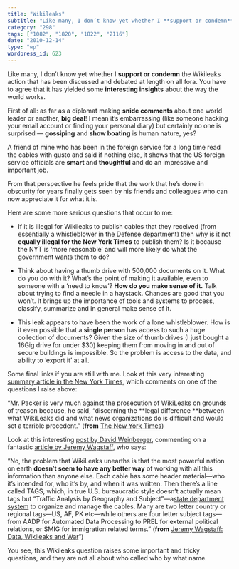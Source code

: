 ```yaml
---
title: "Wikileaks"
subtitle: "Like many, I don’t know yet whether I **support or condemn** the Wikileaks action that has been disc..."
category: "298"
tags: ["1082", "1820", "1822", "2116"]
date: "2010-12-14"
type: "wp"
wordpress_id: 623
---
```

Like many, I don’t know yet whether I **support or condemn** the Wikileaks action that has been discussed and debated at length on all fora. You have to agree that it has yielded some **interesting insights** about the way the world works.

First of all: as far as a diplomat making **snide comments** about one world leader or another, **big deal**! I mean it’s embarrassing (like someone hacking your email account or finding your personal diary) but certainly no one is surprised — **gossiping** and **show boating** is human nature, yes?

A friend of mine who has been in the foreign service for a long time read the cables with gusto and said if nothing else, it shows that the US foreign service officials are **smart** and **thoughtful** and do an impressive and important job.

From that perspective he feels pride that the work that he’s done in obscurity for years finally gets seen by his friends and colleagues who can now appreciate it for what it is.

Here are some more serious questions that occur to me:

- If it is illegal for Wikileaks to publish cables that they received (from essentially a whistleblower in the Defense department) then why is it not **equally illegal for the New York Times** to publish them? Is it because the NYT is ‘more reasonable’ and will more likely do what the government wants them to do?

- Think about having a thumb drive with 500,000 documents on it. What do you do with it? What’s the point of making it available, even to someone with a ‘need to know’? **How do you make sense of it.** Talk about trying to find a needle in a haystack. Chances are good that you won’t. It brings up the importance of tools and systems to process, classify, summarize and in general make sense of it.

- This leak appears to have been the work of a lone whistleblower. How is it even possible that a **single person** has access to such a huge collection of documents? Given the size of thumb drives (I just bought a 16Gig drive for under $30) keeping them from moving in and out of secure buildings is impossible. So the problem is access to the data, and ability to ‘export it’ at all.

Some final links if you are still with me. Look at this very interesting [summary article in the New York Times](http://www.nytimes.com/2010/12/13/business/media/13carr.html?pagewanted=2&_r=2&ref=business), which comments on one of the questions I raise above:

> 

“Mr. Packer is very much against the prosecution of WikiLeaks on grounds of treason because, he said, “discerning the **legal difference **between what WikiLeaks did and what news organizations do is difficult and would set a terrible precedent.” (**from** [The New York Times](http://www.nytimes.com/2010/12/13/business/media/13carr.html?pagewanted=2&_r=2&ref=business))

Look at this interesting [post by David Weinberger](http://www.hyperorg.com/blogger/2010/12/08/2b2k-too-many-leaks-to-know/), commenting on a fantastic [article by Jeremy Wagstaff](http://www.loosewireblog.com/2010/12/data-wikileaks-and-war.html), who says:

> 

“No, the problem that WikiLeaks unearths is that the most powerful nation on earth **doesn’t seem to have any better way** of working with all this information than anyone else. Each cable has some header material—who it’s intended for, who it’s by, and when it was written. Then there’s a line called TAGS, which, in true U.S. bureaucratic style doesn’t actually mean tags but “Traffic Analysis by Geography and Subject”—a[state department system](http://www.loosewireblog.com/2010/12/9320%209026) to organize and manage the cables. Many are two letter country or regional tags—US, AF, PK etc—while others are four letter subject tags—from AADP for Automated Data Processing to PREL for external political relations, or SMIG for immigration related terms.” (**from** [Jeremy Wagstaff: Data, Wikileaks and War](http://www.loosewireblog.com/2010/12/data-wikileaks-and-war.html)“)

You see, this Wikileaks question raises some important and tricky questions, and they are not all about who called who by what name.